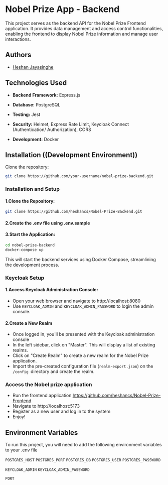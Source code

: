 
# Nobel Prize App - Backend

This project serves as the backend API for the Nobel Prize Frontend application. It provides data management and access control functionalities, enabling the frontend to display Nobel Prize information and manage user interactions.


## Authors

- [Heshan Jayasinghe](https://github.com/heshancs)

## Technologies Used

- **Backend Framework:** Express.js

- **Database:** PostgreSQL

- **Testing:** Jest

- **Security:** Helmet, Express Rate Limit, Keycloak Connect (Authentication/ Authorization), CORS

- **Development:** Docker



## Installation ((Development Environment))

Clone the repository:

```bash
git clone https://github.com/your-username/nobel-prize-backend.git
```


### Installation and Setup

#### 1.Clone the Repository:

```bash
git clone https://github.com/heshancs/Nobel-Prize-Backend.git
```

#### 2.Create the .env file using .env.sample

#### 3.Start the Application:
```bash
cd nobel-prize-backend
docker-compose up
```
This will start the backend services using Docker Compose, streamlining the development process.


### Keycloak Setup 

#### 1.Access Keycloak Administration Console:
- Open your web browser and navigate to http://localhost:8080
- Use `KEYCLOAK_ADMIN` and `KEYCLOAK_ADMIN_PASSWORD` to login the admin console.

#### 2.Create a New Realm
- Once logged in, you'll be presented with the Keycloak administration console
- In the left sidebar, click on "Master". This will display a list of existing realms.
- Click on "Create Realm" to create a new realm for the Nobel Prize application.
- Import the pre-created configuration file (`realm-export.json`) on the `/config `directory and create the realm.

### Access the Nobel prize application

- Run the frontend application https://github.com/heshancs/Nobel-Prize-Frontend
- Navigate to http://localhost:5173
- Register as a new user and log in to the system
- Enjoy!

## Environment Variables

To run this project, you will need to add the following environment variables to your .env file

`POSTGRES_HOST`
`POSTGRES_PORT`
`POSTGRES_DB`
`POSTGRES_USER`
`POSTGRES_PASSWORD`

`KEYCLOAK_ADMIN`
`KEYCLOAK_ADMIN_PASSWORD`

`PORT`


